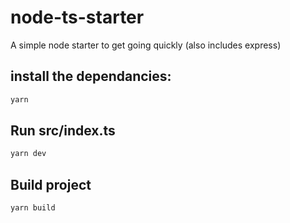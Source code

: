 # node-ts-starter

A simple node starter to get going quickly (also includes express)

## install the dependancies:
```bash
yarn
```

## Run src/index.ts
```bash
yarn dev
```

## Build project
```bash
yarn build
```
